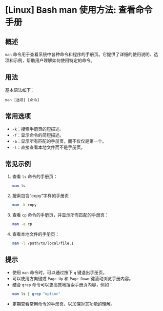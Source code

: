# [Linux] Bash man 使用方法: 查看命令手册

## 概述
`man` 命令用于查看系统中各种命令和程序的手册页。它提供了详细的使用说明、选项和示例，帮助用户理解如何使用特定的命令。

## 用法
基本语法如下：
```
man [选项] [命令]
```

## 常用选项
- `-k`：搜索手册页的短描述。
- `-f`：显示命令的简短描述。
- `-a`：显示所有匹配的手册页，而不仅仅是第一个。
- `-l`：直接查看本地文件而不是手册页。

## 常见示例
1. 查看 `ls` 命令的手册页：
   ```bash
   man ls
   ```

2. 搜索包含“copy”字样的手册页：
   ```bash
   man -k copy
   ```

3. 查看 `cp` 命令的手册页，并显示所有匹配的手册页：
   ```bash
   man -a cp
   ```

4. 查看本地文件的手册页：
   ```bash
   man -l /path/to/local/file.1
   ```

## 提示
- 使用 `man` 命令时，可以通过按下 `q` 键退出手册页。
- 可以使用方向键或 `Page Up` 和 `Page Down` 键滚动浏览手册内容。
- 结合 `grep` 命令可以更高效地搜索手册页内容，例如：
  ```bash
  man ls | grep "option"
  ```
- 定期查看常用命令的手册页，以加深对其功能的理解。
